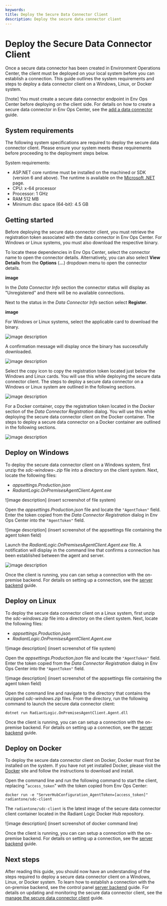 ```yaml
---
keywords:
title: Deploy the Secure Data Connector Client
description: Deploy the secure data connector client
---
```

# Deploy the Secure Data Connector Client

Once a secure data connector has been created in Environment Operations Center, the client must be deployed on your local system before you can establish a connection. This guide outlines the system requirements and steps to deploy a data connector client on a Windows, Linux, or Docker system.

[!note] You must create a secure data connector endpoint in Env Ops Center before deploying on the client side. For details on how to create a secure data connector in Env Ops Center, see the [add a data connector](add-data-connector.md) guide.

## System requirements

The following system specifications are required to deploy the secure data connector client. Please ensure your system meets these requirements before proceeding to the deployment steps below.

System requirements:

- ASP.NET core runtime must be installed on the machined or SDK (version 6 and above). The runtime is available on the [Microsoft .NET](https://dotnet.microsoft.com/en-us/download/dotnet/6.0) page.
- CPU: x-64 processor
- Processor: 1 GHz
- RAM 512 MB
- Minimum disc space (64-bit): 4.5 GB

## Getting started

Before deploying the secure data connector client, you must retrieve the registration token associated with the data connector in Env Ops Center. For Windows or Linux systems, you must also download the respective binary. 

To locate these dependencies in Env Ops Center, select the connector name to open the connector details. Alternatively, you can also select **View Details** from the **Options** (**...**) dropdown menu to open the connector details.

**image**

In the *Data Connector Info* section the connector status will display as "Unregistered" and there will be no available connections. 

Next to the status in the *Data Connector Info* section select **Register**.

**image**

For Windows or Linux systems, select the applicable card to download the binary.

![image description](images/download-binary.png)

A confirmation message will display once the binary has successfully downloaded.

![image description](images/binary-success.png)

Select the copy icon to copy the registration token located just below the Windows and Linux cards. You will use this while deploying the secure data connector client. The steps to deploy a secure data connector on a Windows or Linux system are outlined in the following sections.

![image description](images/copy-token.png)

For a Docker container, copy the registration token located in the *Docker* section of the *Data Connector Registration* dialog. You will use this while deploying the secure data connector client on the Docker container. The steps to deploy a secure data connector on a Docker container are outlined in the following sections.

![image description](images/docker-token.png)

## Deploy on Windows

To deploy the secure data connector client on a Windows system, first unzip the *sdc-windows-.zip* file into a directory on the client system. Next, locate the following files:

- *appsettings.Production.json*
- *RadiantLogic.OnPremisesAgentClient.Agent.exe*

![image description] (insert screenshot of file system)

Open the *appsettings.Production.json* file and locate the `"AgentToken"` field. Enter the token copied from the *Data Connector Registration* dialog in Env Ops Center into the `"AgentToken"` field.

![image description] (insert screenshot of the appsettings file containing the agent token field)

Launch the *RadiantLogic.OnPremisesAgentClient.Agent.exe* file. A notification will display in the command line that confirms a connection has been established between the agent and server.

![image description](images/windows-success.png)

Once the client is running, you can can setup a connection with the on-premise backend. For details on setting up a connection, see the [server backend](../../sys-admin-guide/server-backend.md) guide.


## Deploy on Linux

To deploy the secure data connector client on a Linux system, first unzip the *sdc-windows.zip* file into a directory on the client system. Next, locate the following files:

- *appsettings.Production.json*
- *RadiantLogic.OnPremisesAgentClient.Agent.exe*

![image description] (insert screenshot of file system)

Open the *appsettings.Production.json* file and locate the `"AgentToken"` field. Enter the token copied from the *Data Connector Registration* dialog in Env Ops Center into the `"AgentToken"` field.

![image description] (insert screenshot of the appsettings file containing the agent token field)

Open the command line and navigate to the directory that contains the unzipped *sdc-windows.zip* files. From the directory, run the following command to launch the secure data connector client:

`dotnet run RadiantLogic.OnPremisesAgentClient.Agent.dll`

Once the client is running, you can can setup a connection with the on-premise backend. For details on setting up a connection, see the [server backend](../../sys-admin-guide/server-backend.md) guide.

## Deploy on Docker

To deploy the secure data connector client on Docker, Docker must first be installed on the system. If you have not yet installed Docker, please visit the [Docker](https://docs.docker.com/get-docker) site and follow the instructions to download and install.

Open the command line and run the following command to start the client, replacing "`access_token`" with the token copied from Env Ops Center:

`docker run -e "ServerHubConfiguration_AgentToken=[access_token]" radiantone/sdc-client`

The `radiantone/sdc-client` is the latest image of the secure data connector client container located in the Radiant Logic Docker Hub repository.

![image description] (insert screenshot of docker command line)

Once the client is running, you can can setup a connection with the on-premise backend. For details on setting up a connection, see the [server backend](../../sys-admin-guide/server-backend.md) guide.

## Next steps

After reading this guide, you should now have an understanding of the steps required to deploy a secure data connector client on a Windows, Linux, or Docker system. To learn how to establish a connection with the on-premise backend, see the control panel [server backend](../../sys-admin-guide/server-backend.md) guide. For details on updating and monitoring the secure data connector client, see the [manage the secure data connector client](manage-sdc-client.md) guide.
